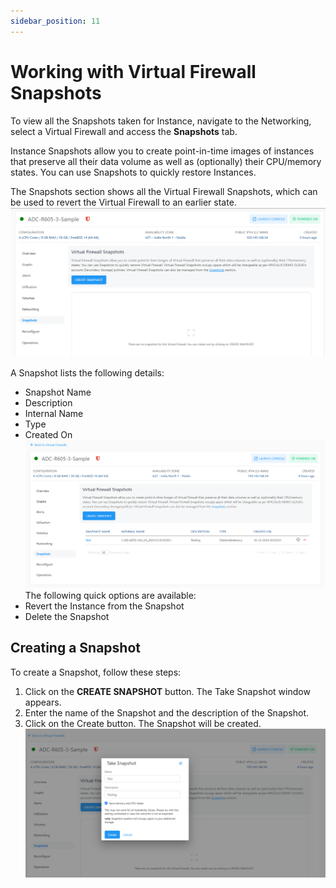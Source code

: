 ```yaml
---
sidebar_position: 11
---
```

# Working with Virtual Firewall Snapshots

To view all the Snapshots taken for Instance, navigate to the Networking, select a Virtual Firewall and access the **Snapshots** tab.

Instance Snapshots allow you to create point-in-time images of instances that preserve all their data volume as well as (optionally) their CPU/memory states. You can use Snapshots to quickly restore Instances.

The Snapshots section shows all the Virtual Firewall Snapshots, which can be used to revert the Virtual Firewall to an earlier state.
![Snapshots](img/Snapshot.png)

A Snapshot lists the following details:
- Snapshot Name
- Description
- Internal Name
- Type
- Created On
![Details of Snapshot](img/Snapshot2.png)
The following quick options are available:
- Revert the Instance from the Snapshot
- Delete the Snapshot

## Creating a Snapshot

To create a Snapshot, follow these steps:

1. Click on the **CREATE SNAPSHOT** button. The Take Snapshot window appears.
2. Enter the name of the Snapshot and the description of the Snapshot.
3. Click on the Create button. The Snapshot will be created.
   ![Creating Snapshot](img/Snapshot1.png)